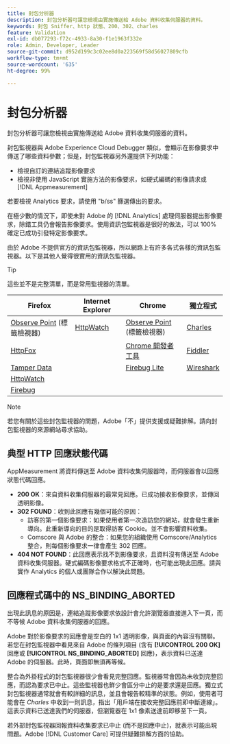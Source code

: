```yaml
---
title: 封包分析器
description: 封包分析器可讓您檢視由實施傳送給 Adobe 資料收集伺服器的資料。
keywords: 封包 Sniffer、http 狀態、200、302、charles
feature: Validation
exl-id: db077293-f72c-4933-8a30-f1e1963f332e
role: Admin, Developer, Leader
source-git-commit: d952d199c3c02ee8d0a223569f58d56027809cfb
workflow-type: tm+mt
source-wordcount: '635'
ht-degree: 99%

---
```


# 封包分析器

封包分析器可讓您檢視由實施傳送給 Adobe 資料收集伺服器的資料。

封包監視器與 Adobe Experience Cloud Debugger 類似，會顯示在影像要求中傳送了哪些資料參數；但是，封包監視器另外還提供下列功能：

* 檢視自訂的連結追蹤影像要求
* 檢視非使用 JavaScript 實施方法的影像要求，如硬式編碼的影像請求或 [!DNL Appmeasurement]

若要檢視 Analytics 要求，請使用 &quot;b/ss&quot; 篩選傳出的要求。

在極少數的情況下，即使未對 Adobe 的 [!DNL Analytics] 處理伺服器提出影像要求，除錯工具仍會報告影像要求。使用資訊包監視器是很好的做法，可以 100% 確定已成功引發特定影像要求。

由於 Adobe 不提供官方的資訊包監視器，所以網路上有許多各式各樣的資訊包監視器。以下是其他人覺得很實用的資訊包監視器。

>[!TIP]
>
>這些並不是完整清單，而是常用監視器的清單。

| Firefox | Internet Explorer | Chrome | 獨立程式 |
|---|---|---|---|
| [Observe Point](https://www.observepoint.com/product#plugin) (標籤檢視器) | [HttpWatch](https://www.httpwatch.com/) | [Observe Point](https://www.observepoint.com/product#plugin) (標籤檢視器) | [Charles](https://www.charlesproxy.com/) |
| [HttpFox](https://addons.thunderbird.net/en-us/firefox/addon/httpfox/) |  | [Chrome 開發者工具](https://code.google.com/chrome/devtools/docs/overview.html) | [Fiddler](https://www.telerik.com/fiddler) |
| [Tamper Data](https://addons.mozilla.org/en-US/firefox/addon/tamper-data-for-ff-quantum/) |  | [Firebug Lite](https://chromewebstore.google.com/detail/firebug-lite-for-google-c/ehemiojjcpldeipjhjkepfdaohajpbdo) | [Wireshark](https://www.wireshark.org/) |
| [HttpWatch](https://www.httpwatch.com/) |  |  |  |
| [Firebug](https://getfirebug.com/) |  |  |  |

>[!NOTE]
>
>若您有關於這些封包監視器的問題，Adobe「不」提供支援或疑難排解。請向封包監視器的來源網站尋求協助。

## 典型 HTTP 回應狀態代碼

AppMeasurement 將資料傳送至 Adobe 資料收集伺服器時，而伺服器會以回應狀態代碼回應。

* **200 OK**：來自資料收集伺服器的最常見回應。已成功接收影像要求，並傳回透明影像。
* **302 FOUND**：收到此回應有幾個可能的原因：
   * 訪客的第一個影像要求：如果使用者第一次造訪您的網站，就會發生重新導向。此重新導向的目的是取得訪客 Cookie。並不會影響資料收集。
   * Comscore 與 Adobe 的整合：如果您的組織使用 Comscore/Analytics 整合，則每個影像要求一律會產生 302 回應。
* **404 NOT FOUND**：此回應表示找不到影像要求，且資料沒有傳送至 Adobe 資料收集伺服器。硬式編碼影像要求格式不正確時，也可能出現此回應。請與實作 Analytics 的個人或團隊合作以解決此問題。

## 回應程式碼中的 NS_BINDING_ABORTED

出現此訊息的原因是，連結追蹤影像要求依設計會允許瀏覽器直接進入下一頁，而不等候 Adobe 資料收集伺服器的回應。

Adobe 對於影像要求的回應會是空白的 1x1 透明影像，與頁面的內容沒有關聯。若您在封包監視器中看見來自 Adobe 的條列項目 (含有 **[!UICONTROL 200 OK]** 回應或 **[!UICONTROL NS_BINDING_ABORTED]** 回應)，表示資料已送達 Adobe 的伺服器。此時，頁面即無須再等候。

整合為外掛程式的封包監視器很少會看見完整回應。監視器常會因為未收到完整回應，而認為要求已中止。這些監視器也鮮少會區分中止的是要求還是回應。獨立式封包監視器通常就會有較詳細的訊息，並且會報告較精準的狀態。例如，使用者可能會在 *Charles* 中收到一則訊息，指出「用戶端在接收完整回應前即中斷連線」。這表示資料已送達我們的伺服器，但瀏覽器在 1x1 像素送達前即移至下一頁。

若外部封包監視器回報資料收集要求已中止 (而不是回應中止)，就表示可能出現問題。Adobe [!DNL Customer Care] 可提供疑難排解方面的協助。
